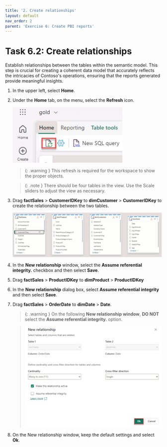 ```yaml
---
title: '2. Create relationships'
layout: default
nav_order: 2
parent: 'Exercise 6: Create PBI reports'
---
```


# Task 6.2: Create relationships

Establish relationships between the tables within the semantic model. This step is crucial for creating a coherent data model that accurately reflects the intricacies of Contoso's operations, ensuring that the reports generated provide meaningful insights. 

1. In the upper left, select **Home**.

1. Under the **Home** tab, on the menu, select the **Refresh** icon.

    ![refresh3.jpg](../media/instructions254096/refresh3.jpg)

    >{: .warning }
    > This refresh is required for the workspace to show the proper objects.

    >{: .note }
    > There should be four tables in the view. Use the Scale sliders to adjust the view as necessary.

1. Drag **factSales** > **CustomerIDKey** to **dimCustomer** > **CustomerIDKey** to create the relationship between the two tables.

    ![dragtableitemx.gif](../media/instructions254096/dragtableitemx.gif)

1. In the **New relationship** window, select the **Assume referential integrity.** checkbox and then select **Save**. 

1. Drag **factSales** > **ProductIDKey** to **dimProduct** > **ProductIDKey**

1. In the **New relationship** dialog box, select **Assume referential integrity** and then select **Save**.

1. Drag **factSales** > **OrderDate** to **dimDate** > **Date**.

    >{: .warning }
    > On the following **New relationship window**, **DO NOT** select the **Assume referential integrity.** option.
    
    > ![lastonenotchecked.jpg](../media/instructions254096/lastonenotchecked.jpg)

1. On the New relationship window, keep the default settings and select **Ok**.
